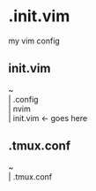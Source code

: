# .init.vim
my vim config

## init.vim

~  
| .config  
    | nvim  
        | init.vim <- goes here  

## .tmux.conf

~  
| .tmux.conf  
